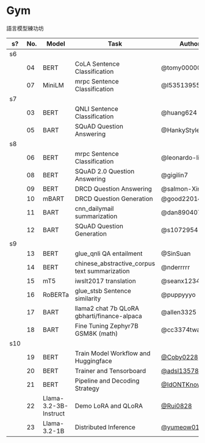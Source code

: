 # Gym
語言模型練功坊

|s?| No.  | Model   | Task                         | Author       |
|--| ---- | ------- | ---------------------------- | ------------ |
|s6|
|  | 04   | BERT    | CoLA Sentence Classification | @tomy0000000 |
|  | 07   | MiniLM  | mrpc Sentence Classification | @l53513955   |
|s7|
|  | 03   | BERT    | QNLI Sentence Classification | @huang624    |
|  | 05   | BART    | SQuAD Question Answering     | @HankyStyle  |
|s8|
|  | 06   | BERT    | mrpc Sentence Classification | @leonardo-lin|
|  | 08   | BERT    | SQuAD 2.0 Question Answering | @gigilin7    |
|  | 09   | BERT    | DRCD Question Answering      | @salmon-Xin  |
|  | 10   | mBART   | DRCD Question Generation     | @good22014040|
|  | 11   | BART    | cnn_dailymail summarization  | @dan890407   |
|  | 12   | BART    | SQuAD Question Generation    | @s1072954    |
|s9|
|  | 13   | BERT    | glue_qnli QA entailment           | @SinSuan |
|  | 14   | BERT    | chinese_abstractive_corpus text summarization | @nderrrrr |
|  | 15   | mT5     | iwslt2017 translation             | @seanx12345 |
|  | 16   | RoBERTa | glue_stsb Sentence similarity     | @puppyyyo |
|  | 17   | BART    | llama2 chat 7b QLoRA gbharti/finance-alpaca | @allen3325 |
|  | 18   | BART    | Fine Tuning Zephyr7B GSM8K (math)         | @cc3374twa |
| s10 |
|   | 19 | BERT               | Train Model Workflow and Huggingface | [@Coby0228](https://github.com/Coby0228) |
|   | 20 | BERT               | Trainer and Tensorboard              | [@adsl135789](https://github.com/adsl135789) |
|   | 21 | BERT               | Pipeline and Decoding Strategy       | [@IdONTKnowCHEK](https://github.com/IdONTKnowCHEK) |
|   | 22 | Llama-3.2-3B-Instruct | Demo LoRA and QLoRA               | [@Rui0828](https://github.com/Rui0828) |
|   | 23 | Llama-3.2-1B      | Distributed Inference                | [@yumeow0122](https://github.com/yumeow0122) |